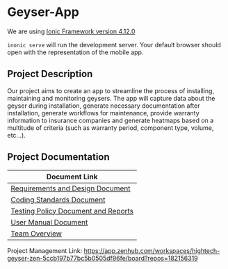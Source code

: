 
# Geyser-App

We are using [Ionic Framework version 4.12.0](https://ionicframework.com/)

`inonic serve` will run the development server. Your default browser should open with the representation of the mobile app.

## Project Description

Our project aims to create an app to streamline the process of installing, maintaining and monitoring geysers. The app will capture data about the geyser during installation, generate necessary documentation after installation, generate workflows for maintenance, provide warranty information to insurance companies and generate heatmaps based on a multitude of criteria (such as warranty period, component type, volume, etc...).

## Project Documentation
| Document Link                                                                                 |
|-----------------------------------------------------------------------------------------------|
|[Requirements and Design Document](/Documentation)       |
|[Coding Standards Document](/Documentation)                  	|
|[Testing Policy Document and Reports](/Documentation)  |
|[User Manual Document](/Documentation)                              	|
|[Team Overview](/Documentation/Team%20Overview/TeamOverview.md)                                      	|

Project Management Link: https://app.zenhub.com/workspaces/hightech-geyser-zen-5ccb197b77bc5b0505df96fe/board?repos=182156319
